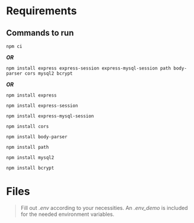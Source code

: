 # Requirements

## Commands to run

`npm ci`

***OR***

`npm install express express-session express-mysql-session path body-parser cors mysql2 bcrypt`

***OR***

`npm install express`

`npm install express-session`

`npm install express-mysql-session`

`npm install cors`

`npm install body-parser`

`npm install path`

`npm install mysql2`

`npm install bcrypt`

# Files

> Fill out _.env_ according to your necessities.  An *.env_demo* is included for the needed environment variables.